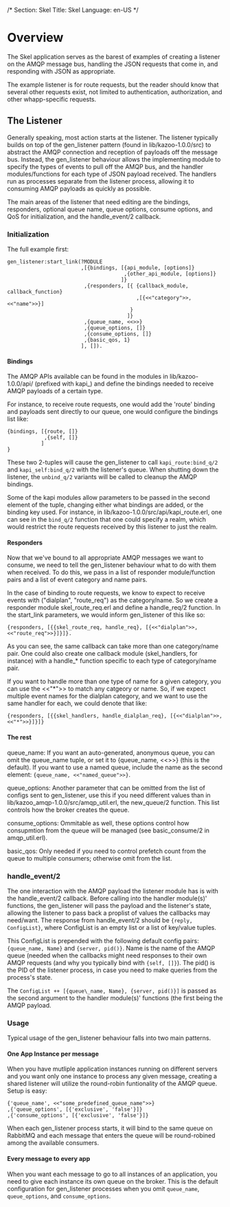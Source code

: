 /*
Section: Skel
Title: Skel
Language: en-US
*/

# Overview

The Skel application serves as the barest of examples of creating a listener on the AMQP message bus, handling the JSON requests that come in, and responding with JSON as appropriate.

The example listener is for route requests, but the reader should know that several other requests exist, not limited to authentication, authorization, and other whapp-specific requests.

## The Listener

Generally speaking, most action starts at the listener. The listener typically builds on top of the gen\_listener pattern (found in lib/kazoo-1.0.0/src) to abstract the AMQP connection and reception of payloads off the message bus. Instead, the gen\_listener behaviour allows the implementing module to specify the types of events to pull off the AMQP bus, and the handler modules/functions for each type of JSON payload received. The handlers run as processes separate from the listener process, allowing it to consuming AMQP payloads as quickly as possible.

The main areas of the listener that need editing are the bindings, responders, optional queue name, queue options, consume options, and QoS for initialization, and the handle\_event/2 callback.

### Initialization

The full example first:

    gen_listener:start_link(?MODULE
                            ,[{bindings, [{api_module, [options]}
                                          ,{other_api_module, [options]}
                                         ]}
                             ,{responders, [{ {callback_module, callback_function}
                                              ,[{<<"category">>, <<"name">>}]
                                            }
                                           ]}
                             ,{queue_name, <<>>}
                             ,{queue_options, []}
                             ,{consume_options, []}
                             ,{basic_qos, 1}
                            ], []).

#### Bindings

The AMQP APIs available can be found in the modules in lib/kazoo-1.0.0/api/ (prefixed with kapi\_) and define the bindings needed to receive AMQP payloads of a certain type.

For instance, to receive route requests, one would add the 'route' binding and payloads sent directly to our queue, one would configure the bindings list like:

    {bindings, [{route, []}
                ,{self, []}
               ]
    }

These two 2-tuples will cause the gen\_listener to call `kapi_route:bind_q/2` and `kapi_self:bind_q/2` with the listener's queue. When shutting down the listener, the `unbind_q/2` variants will be called to cleanup the AMQP bindings.

Some of the kapi modules allow parameters to be passed in the second element of the tuple, changing either what bindings are added, or the binding key used. For instance, in lib/kazoo-1.0.0/src/api/kapi\_route.erl, one can see in the `bind_q/2` function that one could specify a realm, which would restrict the route requests received by this listener to just the realm.

#### Responders

Now that we've bound to all appropriate AMQP messages we want to consume, we need to tell the gen\_listener behaviour what to do with them when received. To do this, we pass in a list of responder module/function pairs and a list of event category and name pairs.

In the case of binding to route requests, we know to expect to receive events with ("dialplan", "route\_req") as the category/name. So we create a responder module skel\_route\_req.erl and define a handle\_req/2 function. In the start\_link parameters, we would inform gen\_listener of this like so:


    {responders, [{{skel_route_req, handle_req}, [{<<"dialplan">>, <<"route_req">>}]}]}.

As you can see, the same callback can take more than one category/name pair. One could also create one callback module (skel\_handlers, for instance) with a handle\_\* function specific to each type of category/name pair.

If you want to handle more than one type of name for a given category, you can use the <<"\*">> to match any catgeory or name. So, if we expect multiple event names for the dialplan category, and we want to use the same handler for each, we could denote that like:

    {responders, [{{skel_handlers, handle_dialplan_req}, [{<<"dialplan">>, <<"*">>}]}]}

#### The rest

queue\_name: If you want an auto-generated, anonymous queue, you can omit the queue\_name tuple, or set it to {queue\_name, <<>>} (this is the default). If you want to use a named queue, include the name as the second element: `{queue_name, <<"named_queue">>}`.

queue\_options: Another parameter that can be omitted from the list of configs sent to gen\_listener, use this if you need different values than in lib/kazoo\_amqp-1.0.0/src/amqp\_util.erl, the new\_queue/2 function. This list controls how the broker creates the queue.

consume\_options: Ommitable as well, these options control how consupmtion from the queue will be managed (see basic\_consume/2 in amqp\_util.erl).

basic\_qos: Only needed if you need to control prefetch count from the queue to multiple consumers; otherwise omit from the list.

### handle\_event/2

The one interaction with the AMQP payload the listener module has is with the handle\_event/2 callback. Before calling into the handler module(s)' functions, the gen\_listener will pass the payload and the listener's state, allowing the listener to pass back a proplist of values the callbacks may need/want. The response from handle\_event/2 should be `{reply, ConfigList}`, where ConfigList is an empty list or a list of key/value tuples.

This ConfigList is prepended with the following default config pairs: `{queue_name, Name}` and `{server, pid()}`. Name is the name of the AMQP queue (needed when the callbacks might need responses to their own AMQP requests (and why you typically bind with `{self, []}`). The pid() is the PID of the listener process, in case you need to make queries from the process's state.

The `ConfigList ++ [{queue\_name, Name}, {server, pid()}]` is passed as the second argument to the handler module(s)' functions (the first being the AMQP payload.

### Usage

Typical usage of the gen\_listener behaviour falls into two main patterns.

#### One App Instance per message

When you have mutliple application instances running on different servers and you want only one instance to process any given message, creating a shared listener will utilize the round-robin funtionality of the AMQP queue. Setup is easy:

    {'queue_name', <<"some_predefined_queue_name">>}
    ,{'queue_options', [{'exclusive', 'false'}]}
    ,{'consume_options', [{'exclusive', 'false'}]}

When each gen\_listener process starts, it will bind to the same queue on RabbitMQ and each message that enters the queue will be round-robined among the available consumers.

#### Every message to every app

When you want each message to go to all instances of an application, you need to give each instance its own queue on the broker. This is the default configuration for gen\_listener processes when you omit `queue_name`, `queue_options`, and `consume_options`.
